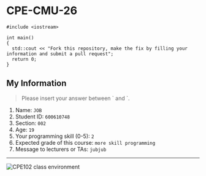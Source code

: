 # CPE-CMU-26
>
```
#include <iostream>

int main()
{
  std::cout << "Fork this repository, make the fix by filling your information and submit a pull request";
  return 0;
}
```

## My Information
> Please insert your answer between \` and \`.

1. Name: `JOB`
2. Student ID: `600610748`
3. Section: `002`
4. Age: `19`
5. Your programming skill (0-5): `2`
6. Expected grade of this course: `more skill programming`
7. Message to lecturers or TAs: `jubjub`

---
![CPE102 class environment](https://github.com/tmwatchanan/CPE-CMU-26/raw/master/cpe102_class_envi.jpg)
